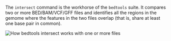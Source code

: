 <script>
import Image from "$components/Image.svelte";
</script>

The `intersect` command is the workhorse of the `bedtools` suite. It compares two or more BED/BAM/VCF/GFF files and identifies all the regions in the gemome where the features in the two files overlap (that is, share at least one base pair in common).

<Image alt="How bedtools intersect works with one or more files" src="https://bedtools.readthedocs.io/en/latest/_images/intersect-glyph.png" />
